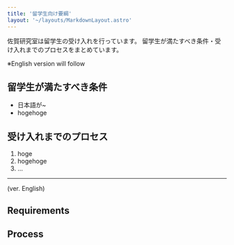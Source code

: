 ```yaml
---
title: '留学生向け要綱'
layout: '~/layouts/MarkdownLayout.astro'
---
```


佐賀研究室は留学生の受け入れを行っています。
留学生が満たすべき条件・受け入れまでのプロセスをまとめています。

※English version will follow

## 留学生が満たすべき条件
- 日本語が~
- hogehoge

## 受け入れまでのプロセス
1. hoge
2. hogehoge
3. ...

---
(ver. English)

## Requirements

## Process


